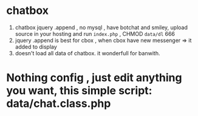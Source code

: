 # chatbox
1. chatbox jquery .append  , no mysql , have botchat and smiley, upload source in your hosting and run `index.php` , CHMOD `data/dl` 666 
1. jquery .append is best for cbox , when cbox have new messenger => it added to display 
1. doesn't load all data of chatbox. it wonderfull for banwith. 

# Nothing config , just edit anything you want, this simple script: data/chat.class.php

